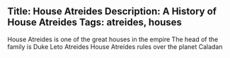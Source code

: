 Title: House Atreides
Description: A History of House Atreides
Tags: atreides, houses
---
House Atreides is one of the great houses in the empire
The head of the family is Duke Leto Atreides
House Atreides rules over the planet Caladan
